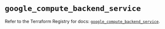 # `google_compute_backend_service`

Refer to the Terraform Registry for docs: [`google_compute_backend_service`](https://registry.terraform.io/providers/hashicorp/google/6.16.0/docs/resources/compute_backend_service).
